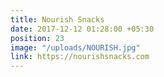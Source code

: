 ```yaml
---
title: Nourish Snacks
date: 2017-12-12 01:28:00 +05:30
position: 23
image: "/uploads/NOURISH.jpg"
link: https://nourishsnacks.com
---
```


